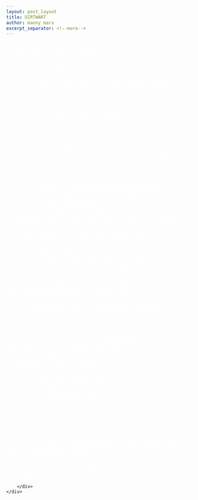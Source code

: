 ```yaml
---
layout: post_layout
title: DIRTWART
author: manny marx
excerpt_separator: <!--more-->
---
```


<div class="container" style="color:#fff">

<meta property="og:image"
    content="www.mannymarx.com/dirtwart.jpg" />

<meta name="description" content="DIRTWART has been busy in 2015. With 7 individual releases, DIRTWART will take your eardrums on an electronic voyage.">

	<div class="row">
		<div class="col-lg-8" itemscope itemtype="http://schema.org/MusicGroup">
				<a href="http://mannymarx.com/2015/11/23/DIRTWART.html"><h3 style="color:#ff4b33;">電子の旅</h3></a>
				

				<p>{% if page.author %} by <span itemprop="author" itemscope itemtype="http://schema.org/Person"><span itemprop="name">{{ page.author }}</span></span>{% endif %}</p>
 
				<hr>

				<p><span class="glyphicon glyphicon-time"></span> Posted on {{ page.date | date: "%b %-d, %Y" }}</p>


				

				<a href="http://mannymarx.com/2015/11/23/DIRTWART.html"><img class="img-responsive" src="https://f1.bcbits.com/img/0002645377_100.png" alt="DIRTWART"></a>

				<hr>

				 <!-- Post Content -->
				
                <p><a href="https://dirtwart.bandcamp.com/music" target="_blank"><span itemprop="name">DIRTWART</span></a> has been busy in 2015. With 7 individual releases, DIRTWART will take your eardrums on an electronic voyage.</p>
                <p> 6 of the 7 DIRTWART 2015 works are 2 song releases with  hypnotizing album artwork. <img class="img-responsive" src="https://f1.bcbits.com/img/a2593709105_10.jpg" alt="DIRTWART" height="200px" width="200px" align="right"> <!--more-->His recent releases use samples from 20 / 30 years ago (<em>i.e. the early 90's...yes you're old</em>) and a few from a bit <a href="https://dirtwart.bandcamp.com/track/choo-choo" target="_blank">earlier than that</a>. You will find  yourself often pondering, "What song is this from, again?"</p>
                <p>Even though some of his newer work is sample-heavy, the tracks take on a life of their own so it never becomes a hindrance.
                The effects and instrumentation have a retro 80's feel to them but without the cheesiness; it's all very mature yet still jocund. </p>
                <p>DIRTWART's self-titled first album is the only one of his releases which have vocals. The <a itemprop="url" href="https://en.wikipedia.org/wiki/Starscream" target="_blank">Starscream</a> / robotic vocal effects laid over cheerful melodies work surprisingly well. While I listen to the album, I can't help but feel a sense of melancholy or maybe better way to put it is a sober thoughtfulness. I can definitely see DIRTWART's music being used in a film.</p>

                <p>DIRTWART has a little something for everyone especially for those of us who are always are in search of something new. If you <em>had</em> to attach a genre to it, it would be <a href="https://www.youtube.com/watch?v=PdpP0mXOlWM" target="_blank"><span itemprop="genre">Vaporwave</span></a> but with tracks like "<a href="https://dirtwart.bandcamp.com/track/beware" target="_blank">BEWARE</a>" the label doesn't do DIRTWART justice. I am looking forward to what DIRTWART puts out next and I really hope it has some more of those Starscream vocals on it!</p>

                <p>You can catch more music and contact DIRTWART on <a href="https://dirtwart.bandcamp.com/music" target="_blank">Bandcamp</a> and <a href="
                	https://www.facebook.com/dirtwartmusic" target="_blank">Facebook</a>.</p>


                <p>Peace</p>
                <p style="text-align:right">mmx</p>
              
                <hr>

                <iframe style="border: 0; width: 300px; height: 400px;" src="https://bandcamp.com/EmbeddedPlayer/album=1061087625/size=large/bgcol=ffffff/linkcol=0687f5/tracklist=false/transparent=true/" seamless><a href="http://dirtwart.bandcamp.com/album/zero-15803">ZERO 15803 by DIRTWART</a></iframe>

                <div class="row" style="">
    <div class="span3 offset2" style="border:dotted; height:300px; width:300px;">
<script async src="//pagead2.googlesyndication.com/pagead/js/adsbygoogle.js"></script>
<!-- first add -->
<ins class="adsbygoogle"
     style="display:block"
     data-ad-client="ca-pub-1089464332371364"
     data-ad-slot="6709793538"
     data-ad-format="auto"></ins>
<script>
(adsbygoogle = window.adsbygoogle || []).push({});
</script>
</div>
</div>

        </div>
	</div>
</div>